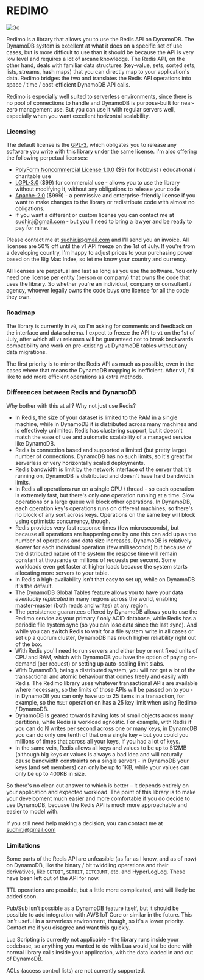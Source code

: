 # REDIMO

![Go](https://github.com/sudhirj/redimo.go/workflows/Go/badge.svg)

Redimo is a library that allows you to use the Redis API on DynamoDB. The DynamoDB system is excellent at what it does on a specific set of use cases, but is more difficult to use than it should be because the API is very low level and requires a lot of arcane knowledge. The Redis API, on the other hand, deals with familiar data structures (key-value, sets, sorted sets, lists, streams, hash maps) that you can directly map to your application's data. Redimo bridges the two and translates the Redis API operations into space / time / cost-efficient DynamoDB API calls. 

Redimo is especially well suited to serverless environments, since there is no pool of connections to handle and DynamoDB is purpose-built for near-zero management use. But you can use it with regular servers well, especially when you want excellent horizontal scalability.

### Licensing 
The default license is the [GPL-3](https://tldrlegal.com/license/gnu-general-public-license-v3-(gpl-3)), which obligates you to release any software you write with this library under the same license. I'm also offering the following perpetual licenses:
 
 * [PolyForm Noncommercial License 1.0.0](https://polyformproject.org/licenses/noncommercial/1.0.0/) ($9) for hobbyist / educational / charitable use 
 * [LGPL-3.0](https://tldrlegal.com/license/gnu-lesser-general-public-license-v3-(lgpl-3)) ($99) for commercial use  - allows you to use the library without modifying it, without any obligations to release your code
 * [Apache-2.0](https://tldrlegal.com/license/apache-license-2.0-(apache-2.0)) ($999) - a permissive and enterprise-friendly license if you want to make changes to the library or redistribute code with almost no obligations.
 * If you want a different or custom license you can contact me at sudhir.j@gmail.com - but you'll need to bring a lawyer and be ready to pay for mine. 
 
 Please contact me at sudhir.j@gmail.com and I'll send you an invoice. All licenses are 50% off until the v1 API freeze on the 1st of July. If you're from a developing country, I'm happy to adjust prices to your purchasing power based on the Big Mac Index, so let me know your country and currency.   
 
 All licenses are perpetual and last as long as you use the software. You only need one license per entity (person or company) that owns the code that uses the library. So whether you're an individual, company or consultant / agency, whoever legally owns the code buys one license for all the code they own.
 
 ### Roadmap
 The library is currently in `v0`, so I'm asking for comments and feedback on the interface and data schema. I expect to freeze the API to `v1` on the 1st of July, after which all `v1` releases will be guaranteed not to break backwards compatibility and work on pre-existing `v1` DynamoDB tables without any data migrations.
 
 The first priority is to mirror the Redis API as much as possible, even in the cases where that means the DynamoDB mapping is inefficient. After v1, I'd like to add more efficient operations as extra methods. 
 
 ### Differences between Redis and DynamoDB
 Why bother with this at all? Why not just use Redis?  
* In Redis, the size of your dataset is limited to the RAM in a single machine, while in DynamoDB it is distributed across many machines and is effectively unlimited. Redis has clustering support, but it doesn't match the ease of use and automatic scalability of a managed service like DynamoDB.
* Redis is connection based and supported a limited (but pretty large) number of connections. DynamoDB has no such limits, so it's great for serverless or very horizontally scaled deployments.  
* Redis bandwidth is limit by the network interface of the server that it's running on, DynamoDB is distributed and doesn't have hard bandwidth limits. 
* In Redis all operations run on a single CPU / thread - so each operation is extremely fast, but there's only one operation running at a time. Slow operations or a large queue will block other operations. In DynamoDB, each operation key's operations runs on different machines, so there's no block of any sort across keys. Operations on the same key will block using optimistic concurrency, though.  
* Redis provides very fast response times (few microseconds), but because all operations are happening one by one this can add up as the number of operations and data size increases. DynamoDB is relatively slower for each individual operation (few milliseconds) but because of the distributed nature of the system the respose time will remain constant at thousands or millions of requests per second. Some workloads even get faster at higher loads because the system starts allocating more servers to your table.   
* In Redis a high-availability isn't that easy to set up, while on DynamoDB it's the default.
* The DynamoDB Global Tables feature allows you to have your data *eventually replicated* in many regions across the world, enabling master-master (both reads and writes) at any region.
* The persistence guarantees offered by DynamoDB allows you to use the Redimo service as your primary / only ACID database, while Redis has a periodic file system sync (so you can lose data since the last sync). And while you can switch Redis to wait for a file system write in all cases or set up a quorum cluster, DynamoDB has much higher reliability right out of the box. 
* With Redis you'll need to run servers and either buy or rent fixed units of CPU and RAM, which with DynamoDB you have the option of paying on-demand (per request) or setting up auto-scaling limit slabs. 
* With DynamoDB, being a distributed system, you will not get a lot of the transactional and atomic behaviour that comes freely and easily with Redis. The Redimo library uses whatever transactional APIs are available where necessary, so the limits of those APIs will be passed on to you - in DynamoDB you can only have up to 25 items in a transaction, for example, so the `MSET` operation on has a 25 key limit when using Redimo / DynamoDB.
* DynamoDB is geared towards having lots of small objects across many partitions, while Redis is workload agnostic. For example, with Redis if you can do N writes per second across one or many keys, in DynamoDB you can do only one tenth of that on a single key – but you could you millions of times that across all your keys, if you had a lot of keys.
* In the same vein, Redis allows all keys and values to be up to 512MB (although big keys or values is always a bad idea and will naturally cause bandwidth constraints on a single server) - in DynamoDB your keys (and set members) can only be up to 1KB, while your values can only be up to 400KB in size.

So there's no clear-cut answer to which is better – it depends entirely on your application and expected workload. The point of this library is to make your development much easier and more comfortable if you do decide to use DynamoDB, becuase the Redis API is much more approachable and easier to model with.

If you still need help making a decision, you can contact me at sudhir.j@gmail.com   
   
### Limitations
Some parts of the Redis API are unfeasible (as far as I know, and as of now) on DynamoDB, like the binary / bit twiddling operations and their derivatives, like `GETBIT`, `SETBIT`, `BITCOUNT`, etc. and HyperLogLog. These have been left out of the API for now. 

TTL operations are possible, but a little more complicated, and will likely be added soon.

Pub/Sub isn't possible as a DynamoDB feature itself, but it should be possible to add integration with AWS IoT Core or similar in the future. This isn't useful in a serverless environment, though, so it's a lower priority. Contact me if you disagree and want this quickly.

Lua Scripting is currently not applicable - the library runs inside your codebase, so anything you wanted to do with Lua would just be done with normal library calls inside your application, with the data loaded in and out of DynamoDB. 

ACLs (access control lists) are not currently supported.
 

